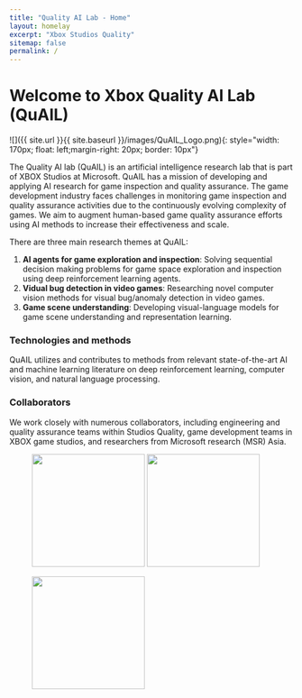```yaml
---
title: "Quality AI Lab - Home"
layout: homelay
excerpt: "Xbox Studios Quality"
sitemap: false
permalink: /
---
```


# Welcome to Xbox Quality AI Lab (QuAIL)


![]({{ site.url }}{{ site.baseurl }}/images/QuAIL_Logo.png){: style="width: 170px; float: left;margin-right: 20px; border: 10px"}


The Quality AI lab (QuAIL) is an artificial intelligence research lab that is part of XBOX Studios at Microsoft. QuAIL has a mission of developing and applying AI research for game inspection and quality assurance. The game development industry faces challenges in monitoring game inspection and quality assurance activities due to the continuously evolving complexity of games. We aim to augment human-based game quality assurance efforts using AI methods to increase their effectiveness and scale.


There are three main research themes at QuAIL:

1. **AI agents for game exploration and inspection**: Solving sequential decision making problems for game space exploration and inspection using deep reinforcement learning agents.
2. **Vidual bug detection in video games**: Researching novel computer vision methods for visual bug/anomaly detection in video games.
3. **Game scene understanding**: Developing visual-language models for game scene understanding and representation learning. 


### Technologies and methods
QuAIL utilizes and contributes to methods from relevant state-of-the-art AI and machine learning literature on deep reinforcement learning, computer vision, and natural language processing.

### Collaborators
We work closely with numerous collaborators, including engineering and quality assurance teams within Studios Quality, game development teams in XBOX game studios, and researchers from Microsoft research (MSR) Asia.

<figure class="third">
<a href="https://www.xbox.com/en-US"><img src="{{ site.url }}{{ site.baseurl }}/images/logopic/xbox_logo.png" style="width: 200px"></a> <a href="https://www.xbox.com/en-US/xbox-game-studios"><img src="{{ site.url }}{{ site.baseurl }}/images/logopic/sq_logo.jpg" style="width: 200px"></a>

<a href="https://www.microsoft.com/en-us/research/lab/microsoft-research-asia/"><img src="{{ site.url }}{{ site.baseurl }}/images/logopic/Microsoft_Research_Asia_logo.png" style="width: 200px"></a>
</figure>

<!-- ### Joining QuAIL
If you are interested in joining please go to the [recruitment](recruitment) page. -->










